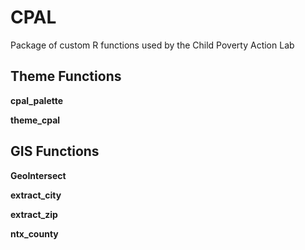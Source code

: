 # CPAL
Package of custom R functions used by the Child Poverty Action Lab

## Theme Functions

__cpal_palette__

__theme_cpal__

## GIS Functions

__GeoIntersect__

__extract_city__

__extract_zip__

__ntx_county__
